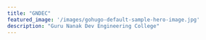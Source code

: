 ```yaml
---
title: "GNDEC"
featured_image: '/images/gohugo-default-sample-hero-image.jpg'
description: "Guru Nanak Dev Engineering College"
---
```

